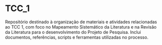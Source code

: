 # TCC_1
Repositório destinado à organização de materiais e atividades relacionadas ao TCC 1, com foco no Mapeamento Sistemático da Literatura e na Revisão da Literatura para o desenvolvimento do Projeto de Pesquisa. Inclui documentos, referências, scripts e ferramentas utilizadas no processo.
